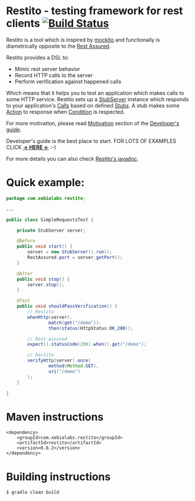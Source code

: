 Restito - testing framework for rest clients [![Build Status](https://circleci.com/gh/mkotsur/restito.svg?&style=shield&circle-token=2cd0c54c357ba4e7962777c4fde462c86a1aa194)](https://circleci.com/gh/mkotsur/restito)
============================================

Restito is a tool which is inspired by [mockito](http://code.google.com/p/mockito/) and functionally is diametrically opposite to the [Rest Assured](http://code.google.com/p/rest-assured).

Restito provides a DSL to:

* Mimic rest server behavior
* Record HTTP calls to the server
* Perform verification against happened calls

Which means that it helps you to test an application which makes calls to some HTTP service. Restito sets up a [StubServer](http://mkotsur.github.com/restito/javadoc/current/com/xebialabs/restito/server/StubServer.html) instance which responds to your application's [Calls](http://mkotsur.github.com/restito/javadoc/current/com/xebialabs/restito/semantics/Call.html) based on defined [Stubs](http://mkotsur.github.com/restito/javadoc/current/com/xebialabs/restito/semantics/Stub.html). A stub makes some [Action](http://mkotsur.github.com/restito/javadoc/current/com/xebialabs/restito/semantics/Action.html) to response when [Condition](http://mkotsur.github.com/restito/javadoc/current/com/xebialabs/restito/semantics/Condition.html) is respected.

For more motivation, please read [Motivation](https://github.com/mkotsur/restito/blob/master/guide.md#motivation) section of the [Developer's guide](https://github.com/mkotsur/restito/blob/master/guide.md).

Developer's guide is the best place to start. FOR LOTS OF EXAMPLES CLICK [**-> HERE <-**](https://github.com/mkotsur/restito/blob/master/guide.md) :-)

For more details you can also check [Restito's javadoc](http://mkotsur.github.com/restito/javadoc/current/).

# Quick example:

```java
package com.xebialabs.restito;

...

public class SimpleRequestsTest {

    private StubServer server;

    @Before
    public void start() {
        server = new StubServer().run();
        RestAssured.port = server.getPort();
    }

    @After
    public void stop() {
        server.stop();
    }

    @Test
    public void shouldPassVerification() {
        // Restito
        whenHttp(server).
                match(get("/demo")).
                then(status(HttpStatus.OK_200));

        // Rest-assured
        expect().statusCode(200).when().get("/demo");

        // Restito
        verifyHttp(server).once(
                method(Method.GET),
                uri("/demo")
        );
    }

}
```

# Maven instructions

```
<dependency>
    <groupId>com.xebialabs.restito</groupId>
    <artifactId>restito</artifactId>
    <version>0.8.2</version>
</dependency>
```


# Building instructions

```
$ gradle clean build
```
